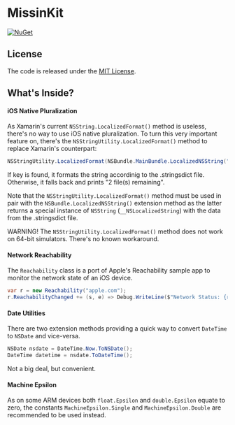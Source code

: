 # MissinKit
[![NuGet](https://img.shields.io/nuget/v/MissinKit.svg)](https://www.nuget.org/packages/MissinKit)

## License
The code is released under the [MIT License](https://opensource.org/licenses/MIT).

## What's Inside?
#### iOS Native Pluralization
As Xamarin's current `NSString.LocalizedFormat()` method is useless,
there's no way to use iOS native pluralization. To turn this very important feature on,
there's the `NSStringUtility.LocalizedFormat()` method to replace Xamarin's counterpart:
```csharp
NSStringUtility.LocalizedFormat(NSBundle.MainBundle.LocalizedNSString("%d file(s) remaining"), 2)
```
If key is found, it formats the string accordinig to the .stringsdict file. Otherwise, it falls back and prints "2 file(s) remaining".

Note that the `NSStringUtility.LocalizedFormat()` method must be used in pair with the `NSBundle.LocalizedNSString()` extension method
as the latter returns a special instance of `NSString` (`__NSLocalizedString`) with the data from the .stringsdict file.

WARNING! The `NSStringUtility.LocalizedFormat()` method does not work on 64-bit simulators. There's no known workaround.

#### Network Reachability
The `Reachability` class is a port of Apple's Reachability sample app to monitor the network state of an iOS device.
```csharp
var r = new Reachability("apple.com");
r.ReachabilityChanged += (s, e) => Debug.WriteLine($"Network Status: {r.Status}");
```

#### Date Utilities
There are two extension methods providing a quick way to convert `DateTime` to `NSDate` and vice-versa.
```csharp
NSDate nsdate = DateTime.Now.ToNSDate();
DateTime datetime = nsdate.ToDateTime();
```
Not a big deal, but convenient.

#### Machine Epsilon
As on some ARM devices both `float.Epsilon` and `double.Epsilon` equate to zero, the constants `MachineEpsilon.Single` and `MachineEpsilon.Double` are recommended to be used instead.
